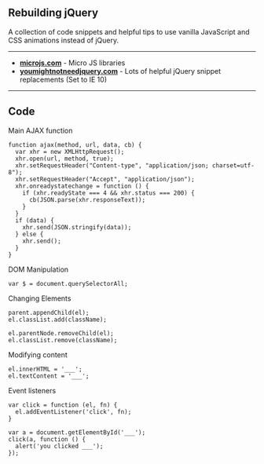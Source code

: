 ## Rebuilding jQuery

A collection of code snippets and helpful tips to use vanilla JavaScript and CSS animations instead of jQuery.

---

- __[microjs.com](http://microjs.com/)__ - Micro JS libraries
- __[youmightnotneedjquery.com](http://youmightnotneedjquery.com/)__ - Lots of helpful jQuery snippet replacements (Set to IE 10)

---

## Code

Main AJAX function
```
function ajax(method, url, data, cb) {
  var xhr = new XMLHttpRequest();
  xhr.open(url, method, true);
  xhr.setRequestHeader("Content-type", "application/json; charset=utf-8");
  xhr.setRequestHeader("Accept", "application/json");
  xhr.onreadystatechange = function () {
    if (xhr.readyState === 4 && xhr.status === 200) {
      cb(JSON.parse(xhr.responseText));
    }
  }
  if (data) {
    xhr.send(JSON.stringify(data));
  } else {
    xhr.send();
  }
}
```
DOM Manipulation
```
var $ = document.querySelectorAll;
```
Changing Elements
```
parent.appendChild(el);
el.classList.add(className);

el.parentNode.removeChild(el);
el.classList.remove(className);
```
Modifying content
```
el.innerHTML = '___';
el.textContent = '___';
```
Event listeners
```
var click = function (el, fn) {
  el.addEventListener('click', fn);
}

var a = document.getElementById('___');
click(a, function () {
  alert('you clicked ___');
});
```

